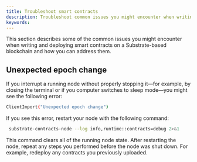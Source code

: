 ```yaml
---
title: Troubleshoot smart contracts
description: Troubleshoot common issues you might encounter when writing and deploying smart contracts.
keywords:
---
```


This section describes some of the common issues you might encounter when writing and deploying smart contracts on a
Substrate-based blockchain and how you can address them.

## Unexpected epoch change

If you interrupt a running node without properly stopping it—for example, by closing the terminal or if you computer
switches to sleep mode—you might see the following error:

```bash
ClientImport("Unexpected epoch change")
```

If you see this error, restart your node with the following command:

```bash
 substrate-contracts-node --log info,runtime::contracts=debug 2>&1
```

This command clears all of the running node state.
After restarting the node, repeat any steps you performed before the node was shut down.
For example, redeploy any contracts you previously uploaded.
